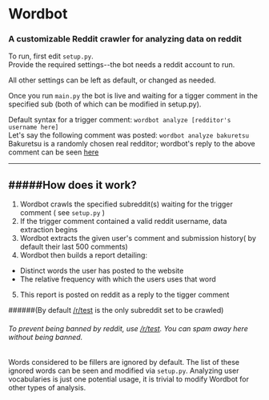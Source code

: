 # Wordbot
### A customizable Reddit crawler for analyzing data on reddit

To run, first edit `setup.py`.    
Provide the required settings--the bot needs a reddit account to run.

All other settings can be left as default, or changed as needed.

Once you run `main.py` the bot is live and waiting for a tigger comment in the specified sub (both of which can be modified in setup.py).  

Default syntax for a trigger comment: `wordbot analyze [redditor's username here]`   
Let's say the following comment was posted: `wordbot analyze bakuretsu`   
Bakuretsu is a randomly chosen real redditor; wordbot's reply to the above comment can be seen [here](https://www.reddit.com/r/test/comments/1i40m5/testing_obviously/cb0rt7p)

------
#####__How does it work__?
------
1. Wordbot crawls the specified subreddit(s) waiting for the trigger comment ( see `setup.py` )
2. If the trigger comment contained a valid reddit username, data extraction begins
3. Wordbot extracts the given user's comment and submission history( by default their last 500 comments)
4. Wordbot then builds a report detailing:   
  + Distinct words the user has posted to the website   
  + The relative frequency with which the users uses that word   
5. This report is posted on reddit as a reply to the tigger comment

######(By default [/r/test](reddit.com/r/test) is the only subreddit set to be crawled)
###### To prevent being banned by reddit, use [/r/test](reddit.com/r/test). You can spam away here without being banned.


Words considered to be fillers are ignored by default.
The list of these ignored words can be seen and modified via `setup.py`.
Analyzing user vocabularies is just one potential usage, it is trivial to modify Wordbot for other types of analysis.
